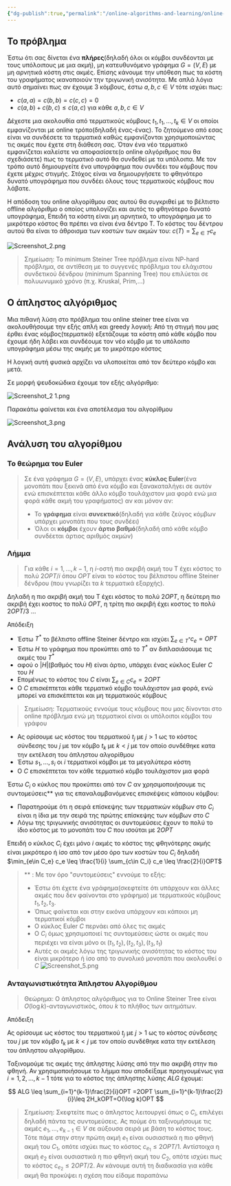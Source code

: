 ```yaml
---
{"dg-publish":true,"permalink":"/online-algorithms-and-learning/online-steiner-tree/","created":"2025-03-25T14:58:23.180+02:00","updated":"2025-03-25T22:32:27.251+02:00"}
---
```




## Το πρόβλημα

Έστω ότι σας δίνεται ένα **πλήρες**(δηλαδή όλοι οι κόμβοι συνδέονται με τους υπόλοιπους με μια ακμή), μη κατευθυνόμενο γράφημα $G=(V,E)$ με μη αρνητικά κόστη στις ακμές. Επίσης κάνουμε την υπόθεση πως τα κόστη του γραφήματος ικανοποιούν την τριγωνική ανισότητα. Με απλά λόγια αυτό σημαίνει πως αν έχουμε 3 κόμβους, έστω $a,b,c \in V$ τότε ισχύει πως:
- $c(a,a)=c(b,b)=c(c,c)=0$
- $c(a,b)+c(b,c) \leq c(a,c)$ για κάθε $a,b,c \in V$

Δέχεστε μια ακολουθία από τερματικούς κόμβους $t_1,t_1,...,t_k \in V$ οι οποίοι εμφανίζονται με online τρόπο(δηλαδή ένας-ένας). Το ζητούμενο από εσας είναι να συνδέσετε τα τερματικά καθώς εμφανίζονται χρησιμοποιώντας τις ακμές που έχετε στη διάθεση σας. Όταν ένα νέο τερματικό εμφανίζεται καλείστε να αποφασίσετε(ο online αλγόριθμος που θα σχεδιάσετε) πως το τερματικό αυτό θα συνδεθεί με τα υπόλοιπα. Με τον τρόπο αυτό δημιουργείτε ένα υπογράφημα που συνδέει του κόμβους που έχετε μέχρις στιγμής. Στόχος είναι να δημιουργήσετε το φθηνότερο δυνατό υπογράφημα που συνδέει όλους τους τερματικούς κόμβους που λάβατε.

Η απόδοση του online αλγορίθμου σας αυτού θα συγκριθεί με το βέλτιστο offline αλγόριθμο ο οποίος υπολογίζει και αυτός το φθηνότερο δυνατό υπογράφημα, Επειδή τα κόστη είναι μη αρνητικά, το υπογράφημα με το μικρότερο κόστος θα πρέπει να είναι ένα δέντρο T. Το κόστος του δέντρου αυτού θα είναι το άθροισμα των κοστών των ακμών του: $c(T)=\sum_{e\in T}c_e$

![Screenshot_2.png](/img/user/Online%20Algorithms%20and%20Learning/Screenshot_2.png)

> Σημείωση: Το minimum Steiner Tree πρόβλημα είναι NP-hard πρόβλημα, σε αντίθεση με το συγγενές πρόβλημα του ελάχιστου συνδετικού δένδρου (minimum Spanning Tree) που επιλύεται σε πολυωνυμικό χρόνο (π.χ. Kruskal, Prim,…)




## Ο άπληστος αλγόριθμος 

Μια πιθανή λύση στο πρόβλημα του online steiner tree είναι να ακολουθήσουμε την εξής απλή και greedy λογική: Από τη στιγμή που μας έρθει ένας κόμβος(τερματικό) εξετάζουμε τα κόστη από κάθε κόμβο που έχουμε ήδη λάβει και συνδέουμε τον νέο κόμβο με το υπόλοιπο υπογράφημα μέσω της ακμής με το μικρότερο κόστος 

Η λογική αυτή φυσικά αρχίζει να υλοποιείται από τον δεύτερο κόμβο και μετά.

Σε μορφή ψευδοκώδικα έχουμε τον εξής αλγόριθμο:


![Screenshot_2 1.png](/img/user/Online%20Algorithms%20and%20Learning/Screenshot_2%201.png)

Παρακάτω φαίνεται και ένα αποτέλεσμα του αλγορίθμου 

![Screenshot_3.png](/img/user/Online%20Algorithms%20and%20Learning/Screenshot_3.png)



## Ανάλυση του αλγορίθμου

### Το θεώρημα του Euler 

> Σε ένα γράφημα $G=(V,E)$, υπάρχει ένας **κύκλος Euler**(ένα μονοπάτι που ξεκινά από ένα κόμβο και ξανακαταλήγει σε αυτόν ενώ επισκέπτεται κάθε άλλο κόμβο τουλάχιστον μια φορά ενώ μια φορά κάθε ακμή του γραφήματος) αν και μόνον αν:
> - Το **γράφημα** είναι **συνεκτικό**(δηλαδή για κάθε ζεύγος κόμβων υπάρχει μονοπάτι που τους συνδέει)
> - Όλοι οι **κόμβοι** έχουν **άρτιο βαθμό**(δηλαδή από κάθε κόμβο συνδέεται άρτιος αριθμός ακμών)


### Λήμμα 

> Για κάθε $i=1,...,k-1$, η $i$-οστή πιο ακριβή ακμή του Τ έχει κόστος το πολύ $2OPT/i$  όπου $OPT$ είναι το κόστος του βέλτιστου offline Steiner δένδρου (που γνωρίζει τα $k$ τερματικά εξαρχής).

Δηλαδή η πιο ακριβή ακμή του T έχει κόστος το πολύ $2OPT$, η δεύτερη πιο ακριβή έχει κοστος το πολύ $OPT$, η τρίτη πιο ακριβή έχει κοστος το πολύ $2OPT/3$ …

Απόδειξη 


- Έστω $Τ^*$ το βέλτιστο offline Steiner δέντρο και ισχύει $\sum_{e\in Τ^*}c_e=OPT$
- Έστω $H$ το γράφημα που προκύπτει από το $Τ^*$ αν διπλασιάσουμε τις ακμές του $Τ^*$
- αφού ο $|Η|$(βαθμός του $H$) είναι άρτιο, υπάρχει ένας κύκλος Euler $C$ του $H$
- Επομένως το κόστος του $C$ είναι $\sum_{e\in C}c_e=2OPT$ 
- Ο $C$ επισκέπτεται κάθε τερματικό κόμβο τουλάχιστον μια φορά, ενώ μπορεί να επισκέπτεται και μη τερματικούς κόμβους

>Σημείωση: Τερματικούς εννούμε τους κόμβους που μας δίνονται στο online πρόβλημα ενώ μη τερματικοί είναι οι υπόλοιποι κόμβοι του γράφου

- Ας ορίσουμε ως κόστος του τερματικού $t_j$ με $j>1$ ως το κόστος σύνδεσης του $j$ με τον κόμβο $t_k$ με $k<j$ με τον οποίο συνδέθηκε κατα την εκτέλεση του άπληστου αλγορίθμου
- Έστω $s_1,...,s_i$ οι $i$ τερματικοί κόμβοι με τα μεγαλύτερα κόστη
- O $C$ επισκέπτεται τον κάθε τερματικό κόμβο τουλάχιστον μια φορά


 Έστω $C_i$ ο κύκλος που προκύπτει από τον $C$ αν χρησιμοποιήσουμε τις συντομεύσεις** για τις επαναλαμβανόμενες επισκέψεις κάποιου κόμβου:
 - Παρατηρούμε ότι η σειρά επίσκεψης των τερματικών κόμβων στο $C_i$ είναι η ίδια με την σειρά της πρώτης επίσκεψης των κόμβων στο $C$
 - Λόγω της τριγωνικής ανισότητας οι συντομεύσεις έχουν το πολύ το ίδιο κόστος με το μονοπάτι του $C$ που ισούται με $2OPT$

Επειδή ο κύκλος $C_i$ έχει μόνο $i$ ακμές το κόστος της φθηνότερης ακμής είναι μικρότερο ή ίσο από τον μέσο όρο των κοστών του $C_i$ δηλαδή $\min_{e\in C_e} c_e \leq \frac{1}{i} \sum_{c\in C_i} c_e \leq \frac{2}{i}OPT$


> ** : Με τον όρο "συντομεύσεις" εννούμε το εξής:
> - Έστω ότι έχετε ένα γράφημα(σκεφτείτε ότι υπάρχουν και άλλες ακμές που δεν φαίνονται στο γράφημα) με τερματικούς κόμβους $t_1,t_2,t_3$.
> - Όπως φαίνεται και στην εικόνα υπάρχουν και κάποιοι μη τερματικοί κόμβοι
> - Ο κύκλος Euler $C$ περνάει από όλες τις ακμές
> - Ο $C_i$ όμως χρησιμοποιεί τις συντομεύσεις ώστε οι ακμές που περιέχει να είναι μόνο οι $(t_1,t_2),(t_2,t_3),(t_3,t_1)$
> - Αυτές οι ακμές λόγω της τριγωνικής ανισότητας το κόστoς του είναι μικρότερο ή ίσο από το συνολικό μονοπάτι που ακολουθεί ο $C$
> ![Screenshot_5.png](/img/user/Online%20Algorithms%20and%20Learning/Screenshot_5.png)



### Ανταγωνιστικότητα Άπληστου Αλγορίθμου

> Θεώρημα: Ο άπληστος αλγόριθμος για το Online Steiner Tree είναι $O(\log k)$-ανταγωνιστικός, όπου $k$ το πλήθος των αιτημάτων.

Απόδειξη 


Ας ορίσουμε ως κόστος του τερματικού $t_j$ με $j>1$ ως το κόστος σύνδεσης του $j$ με τον κόμβο $t_k$ με $k<j$ με τον οποίο συνδέθηκε κατα την εκτέλεση του άπληστου αλγορίθμου.

Ταξινομούμε τις ακμές της άπληστης λύσης από την πιο ακριβή στην πιο φθηνή. Αν χρησιμοποιήσουμε το λήμμα που αποδείξαμε προηγουμένως για $i=1,2,...,k-1$ τότε για το κόστος της άπληστης λύσης $ALG$ έχουμε:

$$
ALG \leq \sum_{i=1}^{k-1}\frac{2}{i}OPT =2OPT \sum_{i=1}^{k-1}\frac{2}{i}\leq 2H_kOPT=O(\log k)OPT
$$


> Σημείωση: Σκεφτείτε πως ο άπληστος λειτουργεί όπως ο $C_i$, επιλέγει δηλαδή πάντα τις συντομεύσεις. Ας πούμε ότι ταξινομήσουμε τις ακμές $e_1,...,e_{k-1}\in V$ σε αύξουσα σειρά με βάση το κόστος τους. Τότε πάμε στην στην πρώτη ακμή $e_1$ είναι ουσιαστικά η πιο φθηνή ακμή του $C_1$, οπότε ισχύει πως το κόστος $c_{e_1}\leq 2OPT/1$. Αντίστοιχα η ακμή $e_2$ είναι ουσιαστικά η πιο φθηνή ακμή του $C_2$, οπότε ισχύει πως το κόστος $c_{e_2}\leq 2OPT/2$. Αν κάνουμε αυτή τη διαδικασία για κάθε ακμή θα προκύψει η σχέση που είδαμε παραπάνω
